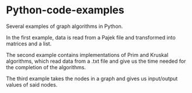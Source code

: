 # Python-code-examples
Several examples of graph algorithms in Python.

In the first example, data is read from a Pajek file
and transformed into matrices and a list.

The second example contains implementations of Prim and Kruskal algorithms,
which read data from a .txt file and give us the time needed for the completion of the algorithms.

The third example takes the nodes in a graph and gives us
input/output values of said nodes. 
